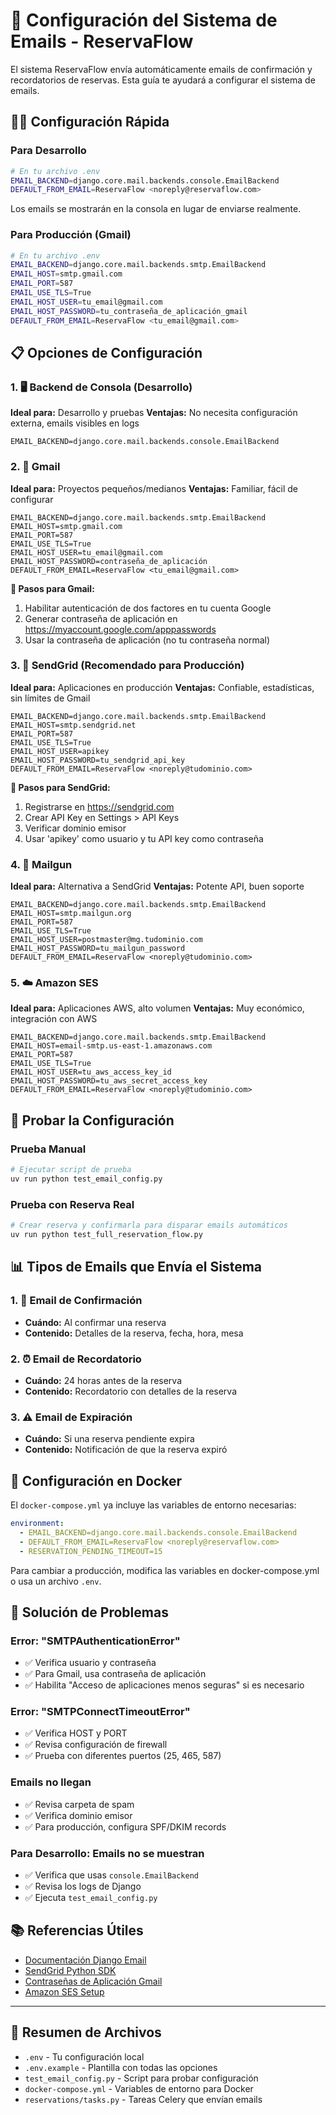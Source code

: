 # 📧 Configuración del Sistema de Emails - ReservaFlow

El sistema ReservaFlow envía automáticamente emails de confirmación y recordatorios de reservas. Esta guía te ayudará a configurar el sistema de emails.

## 🏃‍♂️ Configuración Rápida

### Para Desarrollo
```bash
# En tu archivo .env
EMAIL_BACKEND=django.core.mail.backends.console.EmailBackend
DEFAULT_FROM_EMAIL=ReservaFlow <noreply@reservaflow.com>
```
Los emails se mostrarán en la consola en lugar de enviarse realmente.

### Para Producción (Gmail)
```bash
# En tu archivo .env
EMAIL_BACKEND=django.core.mail.backends.smtp.EmailBackend
EMAIL_HOST=smtp.gmail.com
EMAIL_PORT=587
EMAIL_USE_TLS=True
EMAIL_HOST_USER=tu_email@gmail.com
EMAIL_HOST_PASSWORD=tu_contraseña_de_aplicación_gmail
DEFAULT_FROM_EMAIL=ReservaFlow <tu_email@gmail.com>
```

## 📋 Opciones de Configuración

### 1. 🖥️ Backend de Consola (Desarrollo)
**Ideal para:** Desarrollo y pruebas
**Ventajas:** No necesita configuración externa, emails visibles en logs
```env
EMAIL_BACKEND=django.core.mail.backends.console.EmailBackend
```

### 2. 📧 Gmail
**Ideal para:** Proyectos pequeños/medianos
**Ventajas:** Familiar, fácil de configurar
```env
EMAIL_BACKEND=django.core.mail.backends.smtp.EmailBackend
EMAIL_HOST=smtp.gmail.com
EMAIL_PORT=587
EMAIL_USE_TLS=True
EMAIL_HOST_USER=tu_email@gmail.com
EMAIL_HOST_PASSWORD=contraseña_de_aplicación
DEFAULT_FROM_EMAIL=ReservaFlow <tu_email@gmail.com>
```

**📝 Pasos para Gmail:**
1. Habilitar autenticación de dos factores en tu cuenta Google
2. Generar contraseña de aplicación en https://myaccount.google.com/apppasswords
3. Usar la contraseña de aplicación (no tu contraseña normal)

### 3. 🚀 SendGrid (Recomendado para Producción)
**Ideal para:** Aplicaciones en producción
**Ventajas:** Confiable, estadísticas, sin límites de Gmail
```env
EMAIL_BACKEND=django.core.mail.backends.smtp.EmailBackend
EMAIL_HOST=smtp.sendgrid.net
EMAIL_PORT=587
EMAIL_USE_TLS=True
EMAIL_HOST_USER=apikey
EMAIL_HOST_PASSWORD=tu_sendgrid_api_key
DEFAULT_FROM_EMAIL=ReservaFlow <noreply@tudominio.com>
```

**📝 Pasos para SendGrid:**
1. Registrarse en https://sendgrid.com
2. Crear API Key en Settings > API Keys
3. Verificar dominio emisor
4. Usar 'apikey' como usuario y tu API key como contraseña

### 4. 📮 Mailgun
**Ideal para:** Alternativa a SendGrid
**Ventajas:** Potente API, buen soporte
```env
EMAIL_BACKEND=django.core.mail.backends.smtp.EmailBackend
EMAIL_HOST=smtp.mailgun.org
EMAIL_PORT=587
EMAIL_USE_TLS=True
EMAIL_HOST_USER=postmaster@mg.tudominio.com
EMAIL_HOST_PASSWORD=tu_mailgun_password
DEFAULT_FROM_EMAIL=ReservaFlow <noreply@tudominio.com>
```

### 5. ☁️ Amazon SES
**Ideal para:** Aplicaciones AWS, alto volumen
**Ventajas:** Muy económico, integración con AWS
```env
EMAIL_BACKEND=django.core.mail.backends.smtp.EmailBackend
EMAIL_HOST=email-smtp.us-east-1.amazonaws.com
EMAIL_PORT=587
EMAIL_USE_TLS=True
EMAIL_HOST_USER=tu_aws_access_key_id
EMAIL_HOST_PASSWORD=tu_aws_secret_access_key
DEFAULT_FROM_EMAIL=ReservaFlow <noreply@tudominio.com>
```

## 🧪 Probar la Configuración

### Prueba Manual
```bash
# Ejecutar script de prueba
uv run python test_email_config.py
```

### Prueba con Reserva Real
```bash
# Crear reserva y confirmarla para disparar emails automáticos
uv run python test_full_reservation_flow.py
```

## 📊 Tipos de Emails que Envía el Sistema

### 1. 📧 Email de Confirmación
- **Cuándo:** Al confirmar una reserva
- **Contenido:** Detalles de la reserva, fecha, hora, mesa

### 2. ⏰ Email de Recordatorio  
- **Cuándo:** 24 horas antes de la reserva
- **Contenido:** Recordatorio con detalles de la reserva

### 3. ⚠️ Email de Expiración
- **Cuándo:** Si una reserva pendiente expira
- **Contenido:** Notificación de que la reserva expiró

## 🔧 Configuración en Docker

El `docker-compose.yml` ya incluye las variables de entorno necesarias:

```yaml
environment:
  - EMAIL_BACKEND=django.core.mail.backends.console.EmailBackend
  - DEFAULT_FROM_EMAIL=ReservaFlow <noreply@reservaflow.com>
  - RESERVATION_PENDING_TIMEOUT=15
```

Para cambiar a producción, modifica las variables en docker-compose.yml o usa un archivo `.env`.

## 🚨 Solución de Problemas

### Error: "SMTPAuthenticationError"
- ✅ Verifica usuario y contraseña
- ✅ Para Gmail, usa contraseña de aplicación
- ✅ Habilita "Acceso de aplicaciones menos seguras" si es necesario

### Error: "SMTPConnectTimeoutError"  
- ✅ Verifica HOST y PORT
- ✅ Revisa configuración de firewall
- ✅ Prueba con diferentes puertos (25, 465, 587)

### Emails no llegan
- ✅ Revisa carpeta de spam
- ✅ Verifica dominio emisor
- ✅ Para producción, configura SPF/DKIM records

### Para Desarrollo: Emails no se muestran
- ✅ Verifica que usas `console.EmailBackend`
- ✅ Revisa los logs de Django
- ✅ Ejecuta `test_email_config.py`

## 📚 Referencias Útiles

- [Documentación Django Email](https://docs.djangoproject.com/en/stable/topics/email/)
- [SendGrid Python SDK](https://github.com/sendgrid/sendgrid-python)
- [Contraseñas de Aplicación Gmail](https://support.google.com/accounts/answer/185833)
- [Amazon SES Setup](https://docs.aws.amazon.com/ses/latest/dg/smtp-credentials.html)

---

## 🎯 Resumen de Archivos

- `.env` - Tu configuración local
- `.env.example` - Plantilla con todas las opciones
- `test_email_config.py` - Script para probar configuración
- `docker-compose.yml` - Variables de entorno para Docker
- `reservations/tasks.py` - Tareas Celery que envían emails